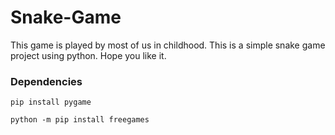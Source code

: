 # Snake-Game

This game is played by most of us in childhood. This is a simple snake game project using python. Hope you like it.


### Dependencies

```
pip install pygame
```
```
python -m pip install freegames
```
